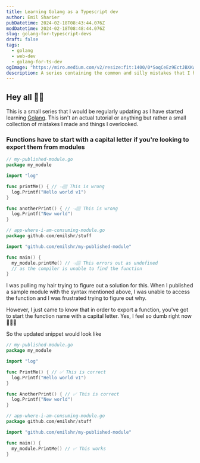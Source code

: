 ```yaml
---
title: Learning Golang as a Typescript dev
author: Emil Sharier
pubDatetime: 2024-02-18T08:43:44.076Z
modDatetime: 2024-02-18T08:48:44.076Z
slug: golang-for-typescript-devs
draft: false
tags:
  - golang
  - web-dev
  - golang-for-ts-dev
ogImage: "https://miro.medium.com/v2/resize:fit:1400/0*SoqCeEz9EctJBXKw.png"
description: A series containing the common and silly mistakes that I have made while learning Golang as a Typescript dev
---
```


## Hey all 👋🏽

This is a small series that I would be regularly updating as I have started learning [Golang](https://go.dev/). This isn't an actual tutorial or anything but rather a small collection of mistakes I made and things I overlooked.

### Functions have to start with a capital letter if you're looking to export them from modules

```go
// my-published-module.go
package my_module

import "log"

func printMe() { // 👈🏽 This is wrong
  log.Printf("Hello world v1")
}

func anotherPrint() { // 👈🏽 This is wrong
  log.Printf("New world")
}

// app-where-i-am-consuming-module.go
package github.com/emilshr/stuff

import "github.com/emilshr/my-published-module"

func main() {
  my_module.printMe() // 👈🏽 This errors out as undefined
  // as the compiler is unable to find the function
}
```

I was pulling my hair trying to figure out a solution for this. When I published a sample module with the syntax mentioned above, I was unable to access the function and I was frustrated trying to figure out why.

However, I just came to know that in order to export a function, you've got to start the function name with a capital letter. Yes, I feel so dumb right now 🤦🏽‍♂️

So the updated snippet would look like

```go
// my-published-module.go
package my_module

import "log"

func PrintMe() { // ✅ This is correct
  log.Printf("Hello world v1")
}

func AnotherPrint() { // ✅ This is correct
  log.Printf("New world")
}

// app-where-i-am-consuming-module.go
package github.com/emilshr/stuff

import "github.com/emilshr/my-published-module"

func main() {
  my_module.PrintMe() // ✅ This works
}
```
